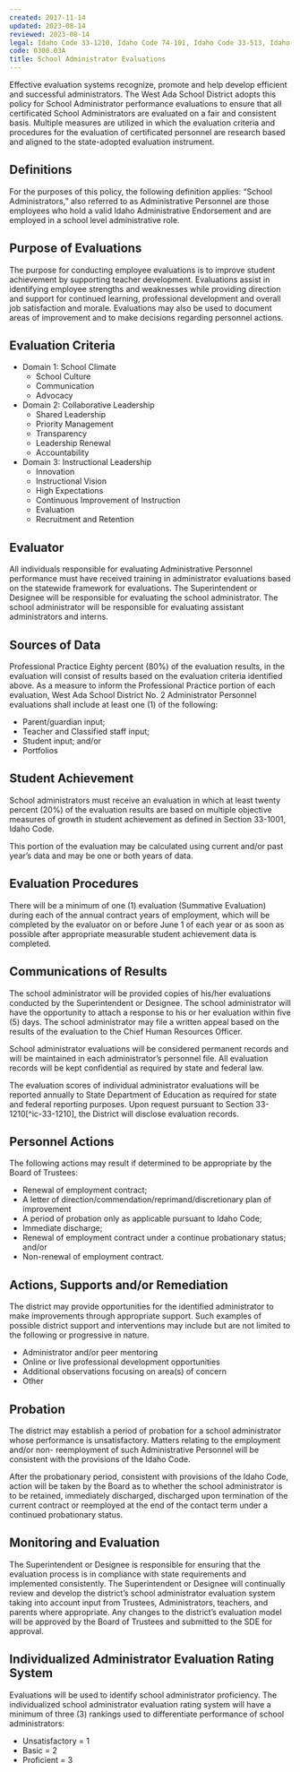```yaml
---
created: 2017-11-14
updated: 2023-08-14
reviewed: 2023-08-14
legal: Idaho Code 33-1210, Idaho Code 74-101, Idaho Code 33-513, Idaho Code 33-514, Idaho Code 33-515, Idaho Code 33-518, IDAPA 08.02.02.007, IDAPA 08.02.02.026, IDAPA 08.02.02.027, IDAPA 08.02.02.121, Idaho Department of Education Guidelines
code: 0300.03A
title: School Administrator Evaluations
---
```


Effective evaluation systems recognize, promote and help develop efficient and successful administrators. The West Ada School District adopts this policy for School Administrator performance evaluations to ensure that all certificated School Administrators are evaluated on a fair and consistent basis. Multiple measures are utilized in which the evaluation criteria and procedures for the evaluation of certificated personnel are research based and aligned to the state-adopted evaluation instrument.

## Definitions

For the purposes of this policy, the following definition applies: “School Administrators,” also referred to as Administrative Personnel are those employees who hold a valid Idaho Administrative Endorsement and are employed in a school level administrative role.

## Purpose of Evaluations

The purpose for conducting employee evaluations is to improve student achievement by supporting teacher development. Evaluations assist in identifying employee strengths and weaknesses while providing direction and support for continued learning, professional development and overall job satisfaction and morale. Evaluations may also be used to document areas of improvement and to make decisions regarding personnel actions.

## Evaluation Criteria

- Domain 1: School Climate
    - School Culture
    - Communication
    - Advocacy
- Domain 2: Collaborative Leadership
    - Shared Leadership
    - Priority Management
    - Transparency
    - Leadership Renewal
    - Accountability
- Domain 3: Instructional Leadership
    - Innovation
    - Instructional Vision
    - High Expectations
    - Continuous Improvement of Instruction
    - Evaluation
    - Recruitment and Retention

## Evaluator

All individuals responsible for evaluating Administrative Personnel performance must have received training in administrator evaluations based on the statewide framework for evaluations. The Superintendent or Designee will be responsible for evaluating the school administrator. The school administrator will be responsible for evaluating assistant administrators and interns.

## Sources of Data

Professional Practice Eighty percent (80%) of the evaluation results, in the evaluation will consist of results based on the evaluation criteria identified above. As a measure to inform the Professional Practice portion of each evaluation, West Ada School District No. 2 Administrator Personnel evaluations shall include at least one (1) of the following:

- Parent/guardian input;
- Teacher and Classified staff input;
- Student input; and/or
- Portfolios

## Student Achievement

School administrators must receive an evaluation in which at least twenty percent (20%) of the evaluation results are based on multiple objective measures of growth in student achievement as defined in Section 33-1001, Idaho Code.

This portion of the evaluation may be calculated using current and/or past year’s data and may be one or both years of data.

## Evaluation Procedures

There will be a minimum of one (1) evaluation (Summative Evaluation) during each of the annual contract years of employment, which will be completed by the evaluator on or before June 1 of each year or as soon as possible after appropriate measurable student achievement data is completed.

## Communications of Results

The school administrator will be provided copies of his/her evaluations conducted by the Superintendent or Designee. The school administrator will have the opportunity to attach a response to his or her evaluation within five (5) days. The school administrator may file a written appeal based on the results of the evaluation to the Chief Human Resources Officer.

School administrator evaluations will be considered permanent records and will be maintained in each administrator’s personnel file. All evaluation records will be kept confidential as required by state and federal law.

The evaluation scores of individual administrator evaluations will be reported annually to State Department of Education as required for state and federal reporting purposes. Upon request pursuant to Section 33-1210[^ic-33-1210], the District will disclose evaluation records.

## Personnel Actions

The following actions may result if determined to be appropriate by the Board of Trustees:

- Renewal of employment contract;
- A letter of direction/commendation/reprimand/discretionary plan of improvement
- A period of probation only as applicable pursuant to Idaho Code;
- Immediate discharge;
- Renewal of employment contract under a continue probationary status; and/or
- Non-renewal of employment contract.

## Actions, Supports and/or Remediation

The district may provide opportunities for the identified administrator to make improvements through appropriate support. Such examples of possible district support and interventions may include but are not limited to the following or progressive in nature.

- Administrator and/or peer mentoring
- Online or live professional development opportunities
- Additional observations focusing on area(s) of concern
- Other

## Probation

The district may establish a period of probation for a school administrator whose performance is unsatisfactory. Matters relating to the employment and/or non- reemployment of such Administrative Personnel will be consistent with the provisions of the Idaho Code.

After the probationary period, consistent with provisions of the Idaho Code, action will be taken by the Board as to whether the school administrator is to be retained, immediately discharged, discharged upon termination of the current contract or reemployed at the end of the contact term under a continued probationary status.

## Monitoring and Evaluation

The Superintendent or Designee is responsible for ensuring that the evaluation process is in compliance with state requirements and implemented consistently. The Superintendent or Designee will continually review and develop the district’s school administrator evaluation system taking into account input from Trustees, Administrators, teachers, and parents where appropriate. Any changes to the district’s evaluation model will be approved by the Board of Trustees and submitted to the SDE for approval.

## Individualized Administrator Evaluation Rating System

Evaluations will be used to identify school administrator proficiency. The individualized school administrator evaluation rating system will have a minimum of three (3) rankings used to differentiate performance of school administrators:

- Unsatisfactory = 1
- Basic = 2
- Proficient = 3

